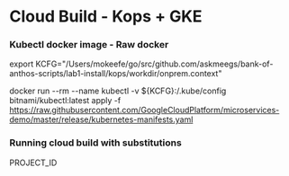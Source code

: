 # Cloud Build - Kops + GKE


### Kubectl docker image - Raw docker

export KCFG="/Users/mokeefe/go/src/github.com/askmeegs/bank-of-anthos-scripts/lab1-install/kops/workdir/onprem.context"

docker run --rm --name kubectl -v ${KCFG}:/.kube/config bitnami/kubectl:latest apply -f https://raw.githubusercontent.com/GoogleCloudPlatform/microservices-demo/master/release/kubernetes-manifests.yaml


### Running cloud build with substitutions


PROJECT_ID